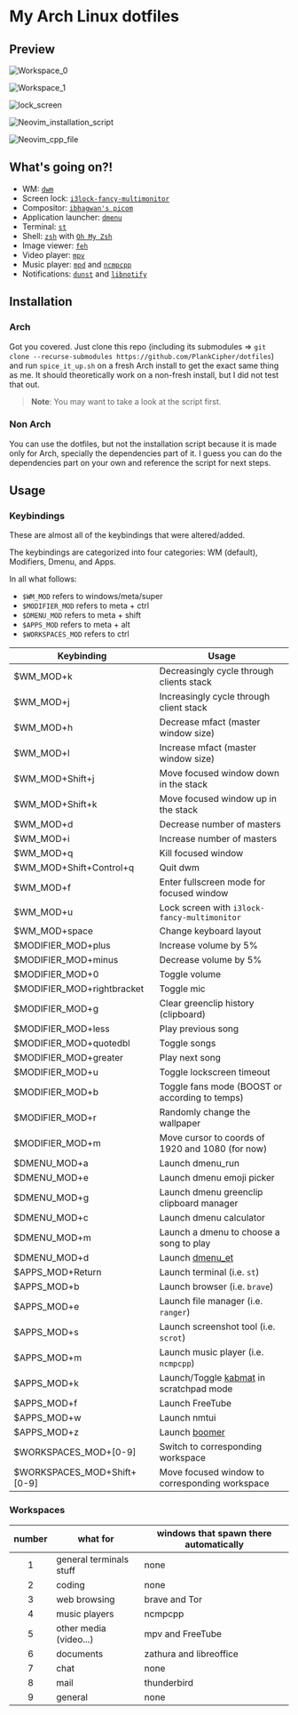 # My Arch Linux dotfiles

## Preview

![Workspace_0](./images/workspace_0.png)

![Workspace_1](./images/workspace_1.png)

![lock_screen](./images/lock_screen.png)

![Neovim_installation_script](./images/nvim_installation_script.png)

![Neovim_cpp_file](./images/nvim_cpp_code.png)

## What's going on?!

- WM: [`dwm`](https://dwm.suckless.org)
- Screen lock: [`i3lock-fancy-multimonitor`](https://github.com/PlankCipher/i3lock-fancy-multimonitor)
- Compositor: [`ibhagwan's picom`](https://github.com/ibhagwan/picom)
- Application launcher: [`dmenu`](https://tools.suckless.org/dmenu)
- Terminal: [`st`](https://st.suckless.org)
- Shell: [`zsh`](https://www.zsh.org/) with [`Oh My Zsh`](https://ohmyz.sh/)
- Image viewer: [`feh`](https://wiki.archlinux.org/index.php/Feh)
- Video player: [`mpv`](https://mpv.io/)
- Music player: [`mpd`](https://wiki.archlinux.org/index.php/Music_Player_Daemon) and [`ncmpcpp`](https://wiki.archlinux.org/index.php/Ncmpcpp)
- Notifications: [`dunst`](https://wiki.archlinux.org/index.php/Dunst) and [`libnotify`](https://wiki.archlinux.org/index.php/Desktop_notifications#Libnotify)

## Installation

### Arch

Got you covered. Just clone this repo (including its submodules => `git clone --recurse-submodules https://github.com/PlankCipher/dotfiles`) and run `spice_it_up.sh` on a fresh Arch install to get the exact same thing as me. It should theoretically work on a non-fresh install, but I did not test that out.

> **Note**: You may want to take a look at the script first.

### Non Arch

You can use the dotfiles, but not the installation script because it is made only for Arch, specially the dependencies part of it. I guess you can do the dependencies part on your own and reference the script for next steps.

## Usage

### Keybindings

These are almost all of the keybindings that were altered/added.

The keybindings are categorized into four categories: WM (default), Modifiers, Dmenu, and Apps.

In all what follows:

- `$WM_MOD` refers to windows/meta/super
- `$MODIFIER_MOD` refers to meta + ctrl
- `$DMENU_MOD` refers to meta + shift
- `$APPS_MOD` refers to meta + alt
- `$WORKSPACES_MOD` refers to ctrl

| Keybinding                  | Usage                                                                            |
| --------------------------- | -------------------------------------------------------------------------------- |
| $WM_MOD+k                   | Decreasingly cycle through clients stack                                         |
| $WM_MOD+j                   | Increasingly cycle through client stack                                          |
| $WM_MOD+h                   | Decrease mfact (master window size)                                              |
| $WM_MOD+l                   | Increase mfact (master window size)                                              |
| $WM_MOD+Shift+j             | Move focused window down in the stack                                            |
| $WM_MOD+Shift+k             | Move focused window up in the stack                                              |
| $WM_MOD+d                   | Decrease number of masters                                                       |
| $WM_MOD+i                   | Increase number of masters                                                       |
| $WM_MOD+q                   | Kill focused window                                                              |
| $WM_MOD+Shift+Control+q     | Quit dwm                                                                         |
| $WM_MOD+f                   | Enter fullscreen mode for focused window                                         |
| $WM_MOD+u                   | Lock screen with `i3lock-fancy-multimonitor`                                     |
| $WM_MOD+space               | Change keyboard layout                                                           |
| $MODIFIER_MOD+plus          | Increase volume by 5%                                                            |
| $MODIFIER_MOD+minus         | Decrease volume by 5%                                                            |
| $MODIFIER_MOD+0             | Toggle volume                                                                    |
| $MODIFIER_MOD+rightbracket  | Toggle mic                                                                       |
| $MODIFIER_MOD+g             | Clear greenclip history (clipboard)                                              |
| $MODIFIER_MOD+less          | Play previous song                                                               |
| $MODIFIER_MOD+quotedbl      | Toggle songs                                                                     |
| $MODIFIER_MOD+greater       | Play next song                                                                   |
| $MODIFIER_MOD+u             | Toggle lockscreen timeout                                                        |
| $MODIFIER_MOD+b             | Toggle fans mode (BOOST or according to temps)                                   |
| $MODIFIER_MOD+r             | Randomly change the wallpaper                                                    |
| $MODIFIER_MOD+m             | Move cursor to coords of 1920 and 1080 (for now)                                 |
| $DMENU_MOD+a                | Launch dmenu_run                                                                 |
| $DMENU_MOD+e                | Launch dmenu emoji picker                                                        |
| $DMENU_MOD+g                | Launch dmenu greenclip clipboard manager                                         |
| $DMENU_MOD+c                | Launch dmenu calculator                                                          |
| $DMENU_MOD+m                | Launch a dmenu to choose a song to play                                          |
| $DMENU_MOD+d                | Launch [dmenu_et](https://github.com/PlankCipher/et)                             |
| $APPS_MOD+Return            | Launch terminal (i.e. `st`)                                                      |
| $APPS_MOD+b                 | Launch browser (i.e. `brave`)                                                    |
| $APPS_MOD+e                 | Launch file manager (i.e. `ranger`)                                              |
| $APPS_MOD+s                 | Launch screenshot tool (i.e. `scrot`)                                            |
| $APPS_MOD+m                 | Launch music player (i.e. `ncmpcpp`)                                             |
| $APPS_MOD+k                 | Launch/Toggle [kabmat](https://github.com/PlankCipher/kabmat) in scratchpad mode |
| $APPS_MOD+f                 | Launch FreeTube                                                                  |
| $APPS_MOD+w                 | Launch nmtui                                                                     |
| $APPS_MOD+z                 | Launch [boomer](https://github.com/tsoding/boomer)                               |
| $WORKSPACES_MOD+[0-9]       | Switch to corresponding workspace                                                |
| $WORKSPACES_MOD+Shift+[0-9] | Move focused window to corresponding workspace                                   |

### Workspaces

| number | what for                | windows that spawn there automatically |
| :----: | ----------------------- | -------------------------------------- |
|   1    | general terminals stuff | none                                   |
|   2    | coding                  | none                                   |
|   3    | web browsing            | brave and Tor                          |
|   4    | music players           | ncmpcpp                                |
|   5    | other media (video...)  | mpv and FreeTube                       |
|   6    | documents               | zathura and libreoffice                |
|   7    | chat                    | none                                   |
|   8    | mail                    | thunderbird                            |
|   9    | general                 | none                                   |
